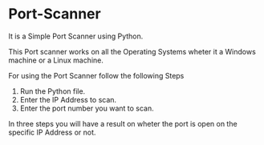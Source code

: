 # Port-Scanner
It is a Simple Port Scanner using Python.

This Port scanner works on all the Operating Systems wheter it a Windows machine or a Linux machine.

For using the Port Scanner follow the following Steps
1. Run the Python file.
2. Enter the IP Address to scan.
3. Enter the port number you want to scan.

In three steps you will have a result on wheter the port is open on the specific IP Address or not.

